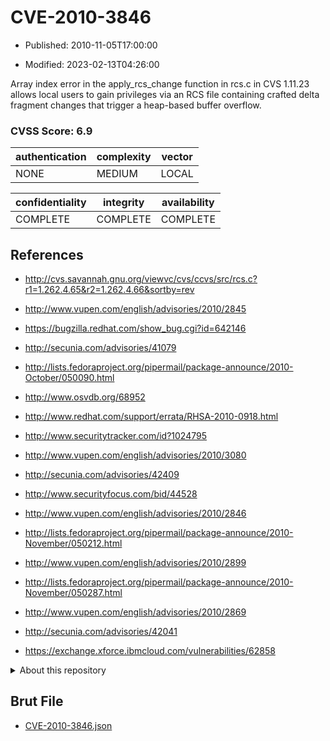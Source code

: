 # CVE-2010-3846

- Published: 2010-11-05T17:00:00

- Modified: 2023-02-13T04:26:00

Array index error in the apply_rcs_change function in rcs.c in CVS 1.11.23 allows local users to gain privileges via an RCS file containing crafted delta fragment changes that trigger a heap-based buffer overflow.

### CVSS Score: **6.9**

| authentication | complexity | vector |
| --- | --- | --- |
| NONE | MEDIUM | LOCAL |

| confidentiality | integrity | availability |
| --- | --- | --- |
| COMPLETE | COMPLETE | COMPLETE |

## References

* http://cvs.savannah.gnu.org/viewvc/cvs/ccvs/src/rcs.c?r1=1.262.4.65&r2=1.262.4.66&sortby=rev

* http://www.vupen.com/english/advisories/2010/2845

* https://bugzilla.redhat.com/show_bug.cgi?id=642146

* http://secunia.com/advisories/41079

* http://lists.fedoraproject.org/pipermail/package-announce/2010-October/050090.html

* http://www.osvdb.org/68952

* http://www.redhat.com/support/errata/RHSA-2010-0918.html

* http://www.securitytracker.com/id?1024795

* http://www.vupen.com/english/advisories/2010/3080

* http://secunia.com/advisories/42409

* http://www.securityfocus.com/bid/44528

* http://www.vupen.com/english/advisories/2010/2846

* http://lists.fedoraproject.org/pipermail/package-announce/2010-November/050212.html

* http://www.vupen.com/english/advisories/2010/2899

* http://lists.fedoraproject.org/pipermail/package-announce/2010-November/050287.html

* http://www.vupen.com/english/advisories/2010/2869

* http://secunia.com/advisories/42041

* https://exchange.xforce.ibmcloud.com/vulnerabilities/62858

<details>
<summary>About this repository</summary> 

  This repository is part of the project [Live Hack CVE](https://github.com/Live-Hack-CVE). Main website can be found [www.live-hack.org](https://www.live-hack.org) 
  
  Made by [Sn0wAlice](https://github.com/Sn0wAlice) for the people that care about security and need to have a feed of the latest CVEs. Hope you enjoy it, don't forget to star the repo and follow me on [Twitter](https://twitter.com/Sn0wAlice) and [Github](https://github.com/Sn0wAlice). And that is my [personnal website](https://www.alice-snow.me/)

  - [Home Page](https://github.com/Live-Hack-CVE)
  - [Framework](https://github.com/Live-Hack-CVE/cve-framework)
  - [CVE database](https://github.com/Live-Hack-CVE/full_database)
  - [Changelog](https://github.com/Live-Hack-CVE/Changelog)
</details>

## Brut File

* [CVE-2010-3846.json](https://raw.githubusercontent.com/Live-Hack-CVE/full_database/main/cves/2010/CVE-2010-3846.json)

